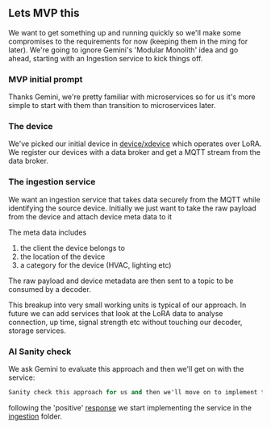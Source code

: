 ## Lets MVP this

We want to get something up and running quickly so we'll make some compromises to the requirements for now
(keeping them in the ming for later). We're going to ignore Gemini's 'Modular Monolith' idea and go ahead, starting with
an Ingestion service to kick things off.

### MVP initial prompt

Thanks Gemini, we're pretty familiar with microservices so for us it's more simple to start with them 
than transition to microservices later.

### The device
We've picked our initial device in [device/xdevice](micro/devices/xdevice) which operates over LoRA. 
We register our devices with a data broker and get a MQTT stream from the data broker.

### The ingestion service
We want an ingestion service that takes data securely from the MQTT while identifying the source device.
Initially we just want to take the raw payload from the device and attach device meta data to it

The meta data includes
1) the client the device belongs to 
2) the location of the device
3) a category for the device (HVAC, lighting etc)

The raw payload and device metadata are then sent to a topic to be consumed by a decoder.

This breakup into very small working units is typical of our approach. In future we can add services that look at the LoRA
data to analyse connection, up time, signal strength etc without touching our decoder, storage services.

### AI Sanity check
We ask Gemini to evaluate this approach and then we'll get on with the service:

````ai prompt
Sanity check this approach for us and then we'll move on to implement the service
````

following the 'positive' [response](response.md) we start implementing the service in
the [ingestion](micro/ingestion) folder.
